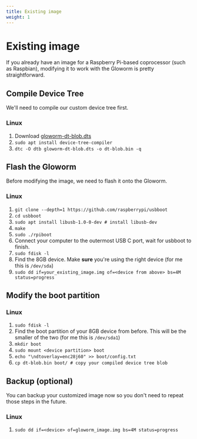 ```yaml
---
title: Existing image
weight: 1
---
```


# Existing image

If you already have an image for a Raspberry Pi-based coprocessor (such as Raspbian), modifying it to work with the Gloworm is pretty straightforward.

## Compile Device Tree

We'll need to compile our custom device tree first.

### Linux

1. Download [gloworm-dt-blob.dts](https://github.com/gloworm-vision/gloworm-pi-gen/blob/frcvision/stage1/00-boot-files/files/gloworm-dt-blob.dts)
2. `sudo apt install device-tree-compiler`
3. `dtc -O dtb gloworm-dt-blob.dts -o dt-blob.bin -q`

## Flash the Gloworm

Before modifying the image, we need to flash it onto the Gloworm.

### Linux

1. `git clone --depth=1 https://github.com/raspberrypi/usbboot`
2. `cd usbboot`
3. `sudo apt install libusb-1.0-0-dev # install libusb-dev`
4. `make`
5. `sudo ./rpiboot`
6. Connect your computer to the outermost USB C port, wait for usbboot to finish.
7. `sudo fdisk -l`
8. Find the 8GB device. Make **sure** you're using the right device (for me this is `/dev/sda`)
9. `sudo dd if=your_existing_image.img of=<device from above> bs=4M status=progress`

## Modify the boot partition

### Linux

1. `sudo fdisk -l`
2. Find the boot partition of your 8GB device from before. This will be the smaller of the two (for me this is `/dev/sda1`)
3. `mkdir boot`
4. `sudo mount <device partition> boot`
5. `echo "\ndtoverlay=enc28j60" >> boot/config.txt`
6. `cp dt-blob.bin boot/ # copy your compiled device tree blob`

## Backup (optional)

You can backup your customized image now so you don't need to repeat those steps in the future.

### Linux

1. `sudo dd if=<device> of=gloworm_image.img bs=4M status=progress`